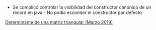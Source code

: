 - Se complicó controlar la visibilidad del constructor canónico de un record en java - No podía esconder el constructor por defecto







[Determinante de una matriz triangular (Marzo 2019)](https://www.youtube.com/watch?v=oW1oiEmCrA0)
